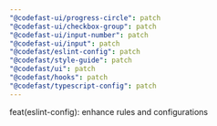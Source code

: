 ```yaml
---
"@codefast-ui/progress-circle": patch
"@codefast-ui/checkbox-group": patch
"@codefast-ui/input-number": patch
"@codefast-ui/input": patch
"@codefast/eslint-config": patch
"@codefast/style-guide": patch
"@codefast/ui": patch
"@codefast/hooks": patch
"@codefast/typescript-config": patch
---
```


feat(eslint-config): enhance rules and configurations
